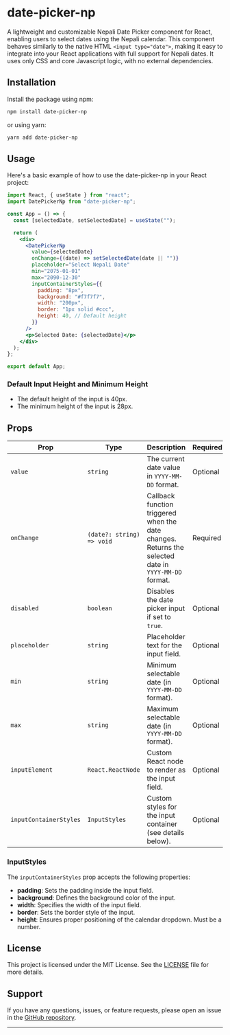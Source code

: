# date-picker-np

A lightweight and customizable Nepali Date Picker component for React, enabling users to select dates using the Nepali calendar. This component behaves similarly to the native HTML `<input type="date">`, making it easy to integrate into your React applications with full support for Nepali dates. It uses only CSS and core Javascript logic, with no external dependencies.

## Installation

Install the package using npm:

```bash
npm install date-picker-np
```

or using yarn:

```bash
yarn add date-picker-np
```

## Usage

Here's a basic example of how to use the date-picker-np in your React project:

```jsx
import React, { useState } from "react";
import DatePickerNp from "date-picker-np";

const App = () => {
  const [selectedDate, setSelectedDate] = useState("");

  return (
    <div>
      <DatePickerNp
        value={selectedDate}
        onChange={(date) => setSelectedDate(date || "")}
        placeholder="Select Nepali Date"
        min="2075-01-01"
        max="2090-12-30"
        inputContainerStyles={{
          padding: "8px",
          background: "#f7f7f7",
          width: "200px",
          border: "1px solid #ccc",
          height: 40, // Default height
        }}
      />
      <p>Selected Date: {selectedDate}</p>
    </div>
  );
};

export default App;
```

### Default Input Height and Minimum Height

- The default height of the input is 40px.
- The minimum height of the input is 28px.

## Props

| Prop                   | Type                      | Description                                                                                          | Required |
| ---------------------- | ------------------------- | ---------------------------------------------------------------------------------------------------- | -------- |
| `value`                | `string`                  | The current date value in `YYYY-MM-DD` format.                                                       | Optional |
| `onChange`             | `(date?: string) => void` | Callback function triggered when the date changes. Returns the selected date in `YYYY-MM-DD` format. | Required |
| `disabled`             | `boolean`                 | Disables the date picker input if set to `true`.                                                     | Optional |
| `placeholder`          | `string`                  | Placeholder text for the input field.                                                                | Optional |
| `min`                  | `string`                  | Minimum selectable date (in `YYYY-MM-DD` format).                                                    | Optional |
| `max`                  | `string`                  | Maximum selectable date (in `YYYY-MM-DD` format).                                                    | Optional |
| `inputElement`         | `React.ReactNode`         | Custom React node to render as the input field.                                                      | Optional |
| `inputContainerStyles` | `InputStyles`             | Custom styles for the input container (see details below).                                           | Optional |

### InputStyles

The `inputContainerStyles` prop accepts the following properties:

- **padding**: Sets the padding inside the input field.
- **background**: Defines the background color of the input.
- **width**: Specifies the width of the input field.
- **border**: Sets the border style of the input.
- **height**: Ensures proper positioning of the calendar dropdown. Must be a number.

## License

This project is licensed under the MIT License. See the [LICENSE](LICENSE) file for more details.

## Support

If you have any questions, issues, or feature requests, please open an issue in the [GitHub repository](https://github.com/DipendraPaudel/date-picker-np).

---
